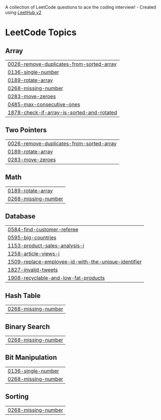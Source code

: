 A collection of LeetCode questions to ace the coding interview! - Created using [LeetHub v2](https://github.com/arunbhardwaj/LeetHub-2.0)
<!---LeetCode Topics Start-->
# LeetCode Topics
## Array
|  |
| ------- |
| [0026-remove-duplicates-from-sorted-array](https://github.com/chirag8850/leetcode_dsa/tree/master/0026-remove-duplicates-from-sorted-array) |
| [0136-single-number](https://github.com/chirag8850/leetcode_dsa/tree/master/0136-single-number) |
| [0189-rotate-array](https://github.com/chirag8850/leetcode_dsa/tree/master/0189-rotate-array) |
| [0268-missing-number](https://github.com/chirag8850/leetcode_dsa/tree/master/0268-missing-number) |
| [0283-move-zeroes](https://github.com/chirag8850/leetcode_dsa/tree/master/0283-move-zeroes) |
| [0485-max-consecutive-ones](https://github.com/chirag8850/leetcode_dsa/tree/master/0485-max-consecutive-ones) |
| [1878-check-if-array-is-sorted-and-rotated](https://github.com/chirag8850/leetcode_dsa/tree/master/1878-check-if-array-is-sorted-and-rotated) |
## Two Pointers
|  |
| ------- |
| [0026-remove-duplicates-from-sorted-array](https://github.com/chirag8850/leetcode_dsa/tree/master/0026-remove-duplicates-from-sorted-array) |
| [0189-rotate-array](https://github.com/chirag8850/leetcode_dsa/tree/master/0189-rotate-array) |
| [0283-move-zeroes](https://github.com/chirag8850/leetcode_dsa/tree/master/0283-move-zeroes) |
## Math
|  |
| ------- |
| [0189-rotate-array](https://github.com/chirag8850/leetcode_dsa/tree/master/0189-rotate-array) |
| [0268-missing-number](https://github.com/chirag8850/leetcode_dsa/tree/master/0268-missing-number) |
## Database
|  |
| ------- |
| [0584-find-customer-referee](https://github.com/chirag8850/leetcode_dsa/tree/master/0584-find-customer-referee) |
| [0595-big-countries](https://github.com/chirag8850/leetcode_dsa/tree/master/0595-big-countries) |
| [1153-product-sales-analysis-i](https://github.com/chirag8850/leetcode_dsa/tree/master/1153-product-sales-analysis-i) |
| [1258-article-views-i](https://github.com/chirag8850/leetcode_dsa/tree/master/1258-article-views-i) |
| [1509-replace-employee-id-with-the-unique-identifier](https://github.com/chirag8850/leetcode_dsa/tree/master/1509-replace-employee-id-with-the-unique-identifier) |
| [1827-invalid-tweets](https://github.com/chirag8850/leetcode_dsa/tree/master/1827-invalid-tweets) |
| [1908-recyclable-and-low-fat-products](https://github.com/chirag8850/leetcode_dsa/tree/master/1908-recyclable-and-low-fat-products) |
## Hash Table
|  |
| ------- |
| [0268-missing-number](https://github.com/chirag8850/leetcode_dsa/tree/master/0268-missing-number) |
## Binary Search
|  |
| ------- |
| [0268-missing-number](https://github.com/chirag8850/leetcode_dsa/tree/master/0268-missing-number) |
## Bit Manipulation
|  |
| ------- |
| [0136-single-number](https://github.com/chirag8850/leetcode_dsa/tree/master/0136-single-number) |
| [0268-missing-number](https://github.com/chirag8850/leetcode_dsa/tree/master/0268-missing-number) |
## Sorting
|  |
| ------- |
| [0268-missing-number](https://github.com/chirag8850/leetcode_dsa/tree/master/0268-missing-number) |
<!---LeetCode Topics End-->